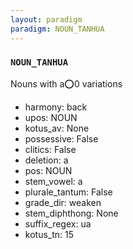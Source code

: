 ```yaml
---
layout: paradigm
paradigm: NOUN_TANHUA
---
```

### ` NOUN_TANHUA `

Nouns with a:o:0 variations
* harmony: back
* upos: NOUN
* kotus_av: None
* possessive: False
* clitics: False
* deletion: a
* pos: NOUN
* stem_vowel: a
* plurale_tantum: False
* grade_dir: weaken
* stem_diphthong: None
* suffix_regex: ua
* kotus_tn: 15

